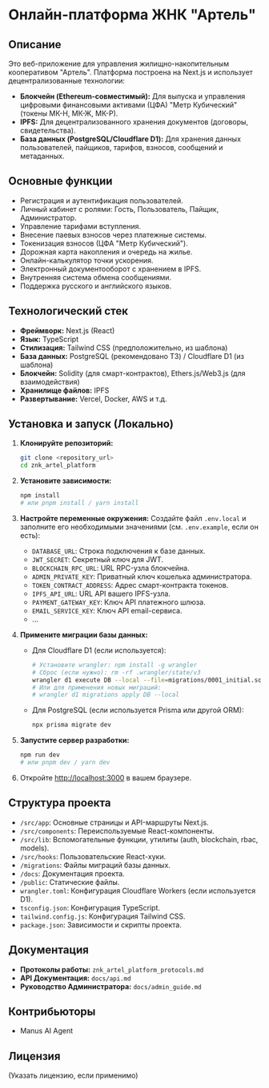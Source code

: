 # Онлайн-платформа ЖНК "Артель"

## Описание

Это веб-приложение для управления жилищно-накопительным кооперативом "Артель". Платформа построена на Next.js и использует децентрализованные технологии:

*   **Блокчейн (Ethereum-совместимый):** Для выпуска и управления цифровыми финансовыми активами (ЦФА) "Метр Кубический" (токены МК-Н, МК-Ж, МК-Р).
*   **IPFS:** Для децентрализованного хранения документов (договоры, свидетельства).
*   **База данных (PostgreSQL/Cloudflare D1):** Для хранения данных пользователей, пайщиков, тарифов, взносов, сообщений и метаданных.

## Основные функции

*   Регистрация и аутентификация пользователей.
*   Личный кабинет с ролями: Гость, Пользователь, Пайщик, Администратор.
*   Управление тарифами вступления.
*   Внесение паевых взносов через платежные системы.
*   Токенизация взносов (ЦФА "Метр Кубический").
*   Дорожная карта накопления и очередь на жилье.
*   Онлайн-калькулятор точки ускорения.
*   Электронный документооборот с хранением в IPFS.
*   Внутренняя система обмена сообщениями.
*   Поддержка русского и английского языков.

## Технологический стек

*   **Фреймворк:** Next.js (React)
*   **Язык:** TypeScript
*   **Стилизация:** Tailwind CSS (предположительно, из шаблона)
*   **База данных:** PostgreSQL (рекомендовано ТЗ) / Cloudflare D1 (из шаблона)
*   **Блокчейн:** Solidity (для смарт-контрактов), Ethers.js/Web3.js (для взаимодействия)
*   **Хранилище файлов:** IPFS
*   **Развертывание:** Vercel, Docker, AWS и т.д.

## Установка и запуск (Локально)

1.  **Клонируйте репозиторий:**
    ```bash
    git clone <repository_url>
    cd znk_artel_platform
    ```

2.  **Установите зависимости:**
    ```bash
    npm install
    # или pnpm install / yarn install
    ```

3.  **Настройте переменные окружения:**
    Создайте файл `.env.local` и заполните его необходимыми значениями (см. `.env.example`, если он есть):
    *   `DATABASE_URL`: Строка подключения к базе данных.
    *   `JWT_SECRET`: Секретный ключ для JWT.
    *   `BLOCKCHAIN_RPC_URL`: URL RPC-узла блокчейна.
    *   `ADMIN_PRIVATE_KEY`: Приватный ключ кошелька администратора.
    *   `TOKEN_CONTRACT_ADDRESS`: Адрес смарт-контракта токенов.
    *   `IPFS_API_URL`: URL API вашего IPFS-узла.
    *   `PAYMENT_GATEWAY_KEY`: Ключ API платежного шлюза.
    *   `EMAIL_SERVICE_KEY`: Ключ API email-сервиса.
    *   ...

4.  **Примените миграции базы данных:**
    *   Для Cloudflare D1 (если используется):
        ```bash
        # Установите wrangler: npm install -g wrangler
        # Сброс (если нужно): rm -rf .wrangler/state/v3
        wrangler d1 execute DB --local --file=migrations/0001_initial.sql
        # Или для применения новых миграций:
        # wrangler d1 migrations apply DB --local
        ```
    *   Для PostgreSQL (если используется Prisma или другой ORM):
        ```bash
        npx prisma migrate dev
        ```

5.  **Запустите сервер разработки:**
    ```bash
    npm run dev
    # или pnpm dev / yarn dev
    ```

6.  Откройте [http://localhost:3000](http://localhost:3000) в вашем браузере.

## Структура проекта

*   `/src/app`: Основные страницы и API-маршруты Next.js.
*   `/src/components`: Переиспользуемые React-компоненты.
*   `/src/lib`: Вспомогательные функции, утилиты (auth, blockchain, rbac, models).
*   `/src/hooks`: Пользовательские React-хуки.
*   `/migrations`: Файлы миграций базы данных.
*   `/docs`: Документация проекта.
*   `/public`: Статические файлы.
*   `wrangler.toml`: Конфигурация Cloudflare Workers (если используется D1).
*   `tsconfig.json`: Конфигурация TypeScript.
*   `tailwind.config.js`: Конфигурация Tailwind CSS.
*   `package.json`: Зависимости и скрипты проекта.

## Документация

*   **Протоколы работы:** `znk_artel_platform_protocols.md`
*   **API Документация:** `docs/api.md`
*   **Руководство Администратора:** `docs/admin_guide.md`

## Контрибьюторы

*   Manus AI Agent

## Лицензия

(Указать лицензию, если применимо)

